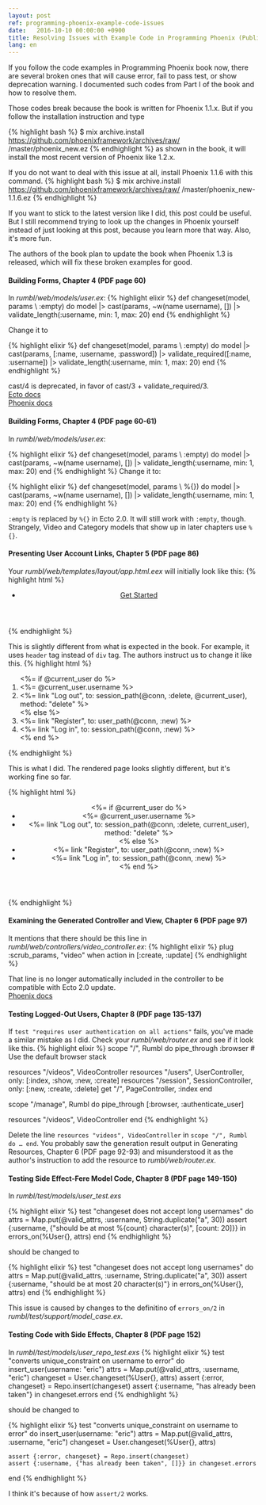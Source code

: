 ```yaml
---
layout: post
ref: programming-phoenix-example-code-issues
date:   2016-10-10 00:00:00 +0900
title: Resolving Issues with Example Code in Programming Phoenix (Published on 2016-04-27)
lang: en
---
```


If you follow the code examples in Programming Phoenix book now, there are several broken ones that will cause error, fail to pass test, or show deprecation warning. I documented such codes from Part I of the book and how to resolve them.

Those codes break because the book is written for Phoenix 1.1.x. But if you follow the installation instruction and type  

{% highlight bash %}
$ mix archive.install https://github.com/phoenixframework/archives/raw//master/phoenix_new.ez
{% endhighlight %}
as shown in the book, it will install the most recent version of Phoenix like 1.2.x.  

If you do not want to deal with this issue at all, install Phoenix 1.1.6 with this command.
{% highlight bash %}
$ mix archive.install https://github.com/phoenixframework/archives/raw//master/phoenix_new-1.1.6.ez
{% endhighlight %}

If you want to stick to the latest version like I did, this post could be useful. But I still recommend trying to look up the changes in Phoenix yourself instead of just looking at this post, because you learn more that way. Also, it's more fun.

The authors of the book plan to update the book when Phoenix 1.3 is released, which will fix these broken examples for good.

#### Building Forms, Chapter 4 (PDF page 60)
In *rumbl/web/models/user.ex*:
{% highlight elixir %}
def changeset(model, params \\ :empty) do 
  model 
  |> cast(params, ~w(name username), []) 
  |> validate_length(:username, min: 1, max: 20) 
end 
{% endhighlight %}

Change it to

{% highlight elixir %}
def changeset(model, params \\ :empty) do
  model
  |> cast(params, [:name, :username, :password])
  |> validate_required([:name, :username])
  |> validate_length(:username, min: 1, max: 20)
end
{% endhighlight %}

cast/4 is deprecated, in favor of cast/3 + validate_required/3.  
[Ecto docs](https://hexdocs.pm/ecto/Ecto.Changeset.html#cast/4)  
[Phoenix docs](https://github.com/phoenixframework/phoenix/issues/1564)

#### Building Forms, Chapter 4 (PDF page 60-61)
In *rumbl/web/models/user.ex*:

{% highlight elixir %}
def changeset(model, params \\ :empty) do 
  model 
  |> cast(params, ~w(name username), []) 
  |> validate_length(:username, min: 1, max: 20) 
end 
{% endhighlight %}
Change it to:

{% highlight elixir %}
def changeset(model, params \\ %{}) do 
  model 
  |> cast(params, ~w(name username), []) 
  |> validate_length(:username, min: 1, max: 20) 
end 
{% endhighlight %}

`:empty` is replaced by `%{}` in Ecto 2.0. It will still work with `:empty`, though. Strangely, Video and Category models that show up in later chapters use `%{}`. 

#### Presenting User Account Links, Chapter 5 (PDF page 86)
Your *rumbl/web/templates/layout/app.html.eex* will initially look like this:
{% highlight html %}
<header class="header">
  <nav role="navigation">
    <ul class="nav nav-pills pull-right">
      <li><a href="http://www.phoenixframework.org/docs">Get Started</a></li>
    </ul>
  </nav>
  <span class="logo"></span>
</header>
{% endhighlight %}

This is slightly different from what is expected in the book. For example, it uses `header` tag instead of `div` tag. The authors instruct us to change it like this.
{% highlight html %}
<div class="header">  <ol class="breadcrumb text-right">    <%= if @current_user do %>      <li><%= @current_user.username %></li>
      <li>        <%= link "Log out", to: session_path(@conn, :delete, @current_user),
         method: "delete" %>      </li>    <% else %>      <li><%= link "Register", to: user_path(@conn, :new) %></li> 
      <li><%= link "Log in", to: session_path(@conn, :new) %></li>    <% end %> </ol>  <span class="logo"></span>
</div>
{% endhighlight %}

This is what I did. The rendered page looks slightly different, but it's working fine so far.

{% highlight html %}
<header class="header">
  <nav role="navigation">
    <ul class="nav nav-pills pull-right">
      <%= if @current_user do %>
        <li><%= @current_user.username %></li>
        <li><%= link "Log out", to: session_path(@conn, :delete, current_user), 
        method: "delete" %></li>
      <% else %>  
        <li><%= link "Register", to: user_path(@conn, :new) %></li>
        <li><%= link "Log in", to: session_path(@conn, :new) %></li>
      <% end %>
    </ul>
  </nav>
  <span class="logo"></span>
</header>
{% endhighlight %}

#### Examining the Generated Controller and View, Chapter 6 (PDF page 97)
It mentions that there should be this line in *rumbl/web/controllers/video_controller.ex*:
{% highlight elixir %}
plug :scrub_params, "video" when action in [:create, :update]
{% endhighlight %}

That line is no longer automatically included in the controller to be compatible with Ecto 2.0 update.  
[Phoenix docs](https://github.com/phoenixframework/phoenix/issues/1564)

#### Testing Logged-Out Users, Chapter 8 (PDF page 135-137)
If `test "requires user authentication on all actions"` fails, you've made a similar mistake as I did. Check your *rumbl/web/router.ex* and see if it look like this.
{% highlight elixir %}
scope "/", Rumbl do
  pipe_through :browser # Use the default browser stack

  resources "/videos", VideoController
  resources "/users", UserController, only: [:index, :show, :new, :create]
  resources "/session", SessionController, only: [:new, :create, :delete]
  get "/", PageController, :index
end

scope "/manage", Rumbl do
  pipe_through [:browser, :authenticate_user]

  resources "/videos", VideoController
end
{% endhighlight %}

Delete the line `resources "videos", VideoController` in `scope "/", Rumbl do … end`. You probably saw the generation result output in Generating Resources, Chapter 6 (PDF page 92-93) and misunderstood it as the author's instruction to add the resource to *rumbl/web/router.ex*.

#### Testing Side Effect-Fere Model Code, Chapter 8 (PDF page 149-150) 
In *rumbl/test/models/user_test.exs*

{% highlight elixir %}
test "changeset does not accept long usernames" do
  attrs = Map.put(@valid_attrs, :username, String.duplicate("a", 30))
  assert {:username, {"should be at most %{count} character(s)", [count: 20]}} in 
  errors_on(%User{}, attrs)
end 
{% endhighlight %}

should be changed to

{% highlight elixir %}
test "changeset does not accept long usernames" do
  attrs = Map.put(@valid_attrs, :username, String.duplicate("a", 30))
  assert {:username, "should be at most 20 character(s)"} in 
  errors_on(%User{}, attrs)
end 
{% endhighlight %}

This issue is caused by changes to the definitino of `errors_on/2` in *rumbl/test/support/model_case.ex*.
	
#### Testing Code with Side Effects, Chapter 8 (PDF page 152)
In *rumbl/test/models/user_repo_test.exs*
{% highlight elixir %}
test "converts unique_constraint on username to error" do 
  insert_user(username: "eric")
  attrs = Map.put(@valid_attrs, :username, "eric") 
  changeset = User.changeset(%User{}, attrs) 
  assert {:error, changeset} = Repo.insert(changeset) 
  assert {:username, "has already been taken"} in changeset.errors 
end 
{% endhighlight %}

should be changed to

{% highlight elixir %}
  test "converts unique_constraint on username to error" do
    insert_user(username: "eric")
    attrs = Map.put(@valid_attrs, :username, "eric")
    changeset = User.changeset(%User{}, attrs)

    assert {:error, changeset} = Repo.insert(changeset)
    assert {:username, {"has already been taken", []}} in changeset.errors
  end
{% endhighlight %}

I think it's because of how `assert/2` works. 